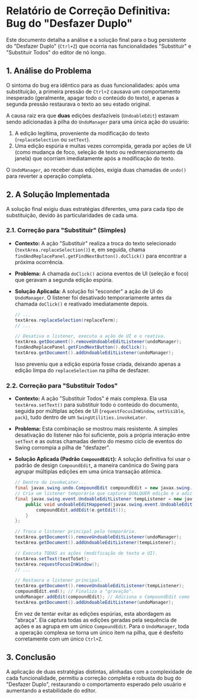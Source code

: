 # Relatório de Correção Definitiva: Bug do "Desfazer Duplo"

Este documento detalha a análise e a solução final para o bug persistente do "Desfazer Duplo" (`Ctrl+Z`) que ocorria nas funcionalidades "Substituir" e "Substituir Todos" do editor de nó longo.

## 1. Análise do Problema

O sintoma do bug era idêntico para as duas funcionalidades: após uma substituição, a primeira pressão de `Ctrl+Z` causava um comportamento inesperado (geralmente, apagar todo o conteúdo do texto), e apenas a segunda pressão restaurava o texto ao seu estado original.

A causa raiz era que **duas** edições desfazíveis (`UndoableEdit`) estavam sendo adicionadas à pilha do `UndoManager` para uma única ação do usuário:
1.  A edição legítima, proveniente da modificação do texto (`replaceSelection` ou `setText`).
2.  Uma edição espúria e muitas vezes corrompida, gerada por ações de UI (como mudança de foco, seleção de texto ou redimensionamento da janela) que ocorriam imediatamente após a modificação do texto.

O `UndoManager`, ao receber duas edições, exigia duas chamadas de `undo()` para reverter a operação completa.

## 2. A Solução Implementada

A solução final exigiu duas estratégias diferentes, uma para cada tipo de substituição, devido às particularidades de cada uma.

### 2.1. Correção para "Substituir" (Simples)

-   **Contexto:** A ação "Substituir" realiza a troca do texto selecionado (`textArea.replaceSelection()`) e, em seguida, chama `findAndReplacePanel.getFindNextButton().doClick()` para encontrar a próxima ocorrência.
-   **Problema:** A chamada `doClick()` aciona eventos de UI (seleção e foco) que geravam a segunda edição espúria.
-   **Solução Aplicada:** A solução foi "esconder" a ação de UI do `UndoManager`. O listener foi desativado temporariamente antes da chamada `doClick()` e reativado imediatamente depois.

    ```java
    // ...
    textArea.replaceSelection(replaceTerm);
    // ...

    // Desativa o listener, executa a ação de UI e o reativa.
    textArea.getDocument().removeUndoableEditListener(undoManager);
    findAndReplacePanel.getFindNextButton().doClick();
    textArea.getDocument().addUndoableEditListener(undoManager);
    ```
    Isso preveniu que a edição espúria fosse criada, deixando apenas a edição limpa do `replaceSelection` na pilha de desfazer.

### 2.2. Correção para "Substituir Todos"

-   **Contexto:** A ação "Substituir Todos" é mais complexa. Ela usa `textArea.setText()` para substituir todo o conteúdo do documento, seguida por múltiplas ações de UI (`requestFocusInWindow`, `setVisible`, `pack`), tudo dentro de um `SwingUtilities.invokeLater`.
-   **Problema:** Esta combinação se mostrou mais resistente. A simples desativação do listener não foi suficiente, pois a própria interação entre `setText` e as outras chamadas dentro do mesmo ciclo de eventos do Swing corrompia a pilha de "desfazer".
-   **Solução Aplicada (Padrão `CompoundEdit`):** A solução definitiva foi usar o padrão de design `CompoundEdit`, a maneira canônica do Swing para agrupar múltiplas edições em uma única transação atômica.

    ```java
    // Dentro do invokeLater...
    final javax.swing.undo.CompoundEdit compoundEdit = new javax.swing.undo.CompoundEdit();
    // Cria um listener temporário que captura QUALQUER edição e a adiciona ao "compoundEdit".
    final javax.swing.event.UndoableEditListener tempListener = new javax.swing.event.UndoableEditListener() {
        public void undoableEditHappened(javax.swing.event.UndoableEditEvent e) {
            compoundEdit.addEdit(e.getEdit());
        }
    };

    // Troca o listener principal pelo temporário.
    textArea.getDocument().removeUndoableEditListener(undoManager);
    textArea.getDocument().addUndoableEditListener(tempListener);

    // Executa TODAS as ações (modificação de texto e UI).
    textArea.setText(textToSet);
    textArea.requestFocusInWindow();
    // ...

    // Restaura o listener principal.
    textArea.getDocument().removeUndoableEditListener(tempListener);
    compoundEdit.end(); // Finaliza a "gravação".
    undoManager.addEdit(compoundEdit); // Adiciona o CompoundEdit como UMA ÚNICA edição.
    textArea.getDocument().addUndoableEditListener(undoManager);
    ```
    Em vez de tentar evitar as edições espúrias, esta abordagem as "abraça". Ela captura todas as edições geradas pela sequência de ações e as agrupa em um único `CompoundEdit`. Para o `UndoManager`, toda a operação complexa se torna um único item na pilha, que é desfeito corretamente com um único `Ctrl+Z`.

## 3. Conclusão

A aplicação de duas estratégias distintas, alinhadas com a complexidade de cada funcionalidade, permitiu a correção completa e robusta do bug do "Desfazer Duplo", restaurando o comportamento esperado pelo usuário e aumentando a estabilidade do editor.
